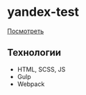# yandex-test

[Посмотреть](https://imityai.github.io/yandex-test/)

## Технологии

* HTML, SCSS, JS
* Gulp
* Webpack
